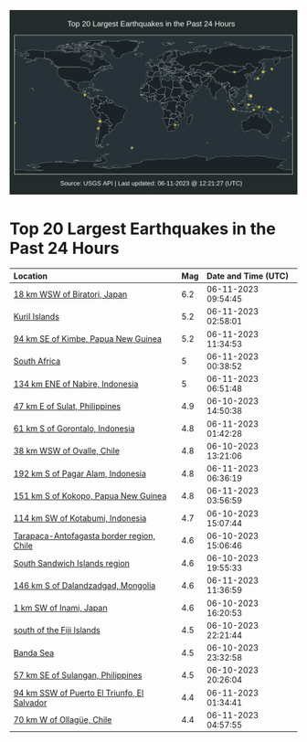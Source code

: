 ![Map](./map.png)

# Top 20 Largest Earthquakes in the Past 24 Hours

| Location | Mag | Date and Time (UTC) |
|:---|:---|:---|
| [18 km WSW of Biratori, Japan](https://earthquake.usgs.gov/earthquakes/eventpage/us7000k7su) | 6.2 | 06-11-2023 09:54:45 |
| [Kuril Islands](https://earthquake.usgs.gov/earthquakes/eventpage/us7000k7qx) | 5.2 | 06-11-2023 02:58:01 |
| [94 km SE of Kimbe, Papua New Guinea](https://earthquake.usgs.gov/earthquakes/eventpage/us7000k7ti) | 5.2 | 06-11-2023 11:34:53 |
| [South Africa](https://earthquake.usgs.gov/earthquakes/eventpage/us7000k7q8) | 5 | 06-11-2023 00:38:52 |
| [134 km ENE of Nabire, Indonesia](https://earthquake.usgs.gov/earthquakes/eventpage/us7000k7s6) | 5 | 06-11-2023 06:51:48 |
| [47 km E of Sulat, Philippines](https://earthquake.usgs.gov/earthquakes/eventpage/us7000k7n5) | 4.9 | 06-10-2023 14:50:38 |
| [61 km S of Gorontalo, Indonesia](https://earthquake.usgs.gov/earthquakes/eventpage/us7000k7qq) | 4.8 | 06-11-2023 01:42:28 |
| [38 km WSW of Ovalle, Chile](https://earthquake.usgs.gov/earthquakes/eventpage/us7000k7mt) | 4.8 | 06-10-2023 13:21:06 |
| [192 km S of Pagar Alam, Indonesia](https://earthquake.usgs.gov/earthquakes/eventpage/us7000k7s1) | 4.8 | 06-11-2023 06:36:19 |
| [151 km S of Kokopo, Papua New Guinea](https://earthquake.usgs.gov/earthquakes/eventpage/us7000k7rd) | 4.8 | 06-11-2023 03:56:59 |
| [114 km SW of Kotabumi, Indonesia](https://earthquake.usgs.gov/earthquakes/eventpage/us7000k7n9) | 4.7 | 06-10-2023 15:07:44 |
| [Tarapaca-Antofagasta border region, Chile](https://earthquake.usgs.gov/earthquakes/eventpage/us7000k7n6) | 4.6 | 06-10-2023 15:06:46 |
| [South Sandwich Islands region](https://earthquake.usgs.gov/earthquakes/eventpage/us7000k7pb) | 4.6 | 06-10-2023 19:55:33 |
| [146 km S of Dalandzadgad, Mongolia](https://earthquake.usgs.gov/earthquakes/eventpage/us7000k7tj) | 4.6 | 06-11-2023 11:36:59 |
| [1 km SW of Inami, Japan](https://earthquake.usgs.gov/earthquakes/eventpage/us7000k7nk) | 4.6 | 06-10-2023 16:20:53 |
| [south of the Fiji Islands](https://earthquake.usgs.gov/earthquakes/eventpage/us7000k7pp) | 4.5 | 06-10-2023 22:21:44 |
| [Banda Sea](https://earthquake.usgs.gov/earthquakes/eventpage/us7000k7pz) | 4.5 | 06-10-2023 23:32:58 |
| [57 km SE of Sulangan, Philippines](https://earthquake.usgs.gov/earthquakes/eventpage/us7000k7pd) | 4.5 | 06-10-2023 20:26:04 |
| [94 km SSW of Puerto El Triunfo, El Salvador](https://earthquake.usgs.gov/earthquakes/eventpage/us7000k7qj) | 4.4 | 06-11-2023 01:34:41 |
| [70 km W of Ollagüe, Chile](https://earthquake.usgs.gov/earthquakes/eventpage/us7000k7rm) | 4.4 | 06-11-2023 04:57:55 |
